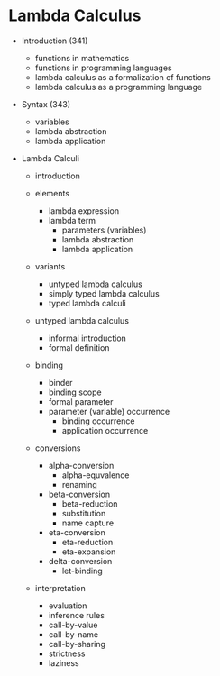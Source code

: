 # Lambda Calculus

* Introduction (341)
  - functions in mathematics
  - functions in programming languages
  - lambda calculus as a formalization of functions
  - lambda calculus as a programming language

* Syntax (343)
  - variables
  - lambda abstraction
  - lambda application



* Lambda Calculi
  - introduction
  * elements
    - lambda expression
    - lambda term
      - parameters (variables)
      - lambda abstraction
      - lambda application
  * variants
    - untyped lambda calculus
    - simply typed lambda calculus
    - typed lambda calculi

  * untyped lambda calculus
    - informal introduction
    - formal definition

  * binding
    - binder
    - binding scope
    - formal parameter
    - parameter (variable) occurrence
      - binding occurrence
      - application occurrence

  * conversions
    - alpha-conversion
      - alpha-equvalence
      - renaming
    - beta-conversion
      - beta-reduction
      - substitution
      - name capture
    - eta-conversion
      - eta-reduction
      - eta-expansion
    - delta-conversion
      - let-binding

  * interpretation
    - evaluation
    - inference rules
    - call-by-value
    - call-by-name
    - call-by-sharing
    - strictness
    - laziness

